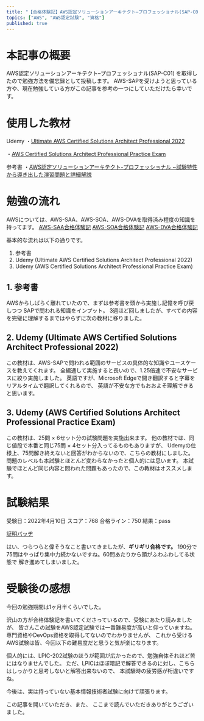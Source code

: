 ```yaml
---
title: "【合格体験記】AWS認定ソリューションアーキテクト–プロフェッショナル(SAP-C01)"
topics: ["AWS", "AWS認定試験", "資格"]
published: true
---
```


# 本記事の概要

AWS認定ソリューションアーキテクト–プロフェッショナル(SAP-C01) を取得したので勉強方法を備忘録として投稿します。
AWS-SAPを受けようと思っている方や、現在勉強している方がこの記事を参考の一つにしていただけたら幸いです。

# 使用した教材

Udemy
・[Ultimate AWS Certified Solutions Architect Professional 2022](https://www.udemy.com/course/aws-solutions-architect-professional/)

・[AWS Certified Solutions Architect Professional Practice Exam
](https://www.udemy.com/course/aws-certified-solutions-architect-professional-aws-practice-exams/)

参考書
・[AWS認定ソリューションアーキテクト-プロフェッショナル ~試験特性から導き出した演習問題と詳細解説](https://www.amazon.co.jp/AWS%E8%AA%8D%E5%AE%9A%E3%82%BD%E3%83%AA%E3%83%A5%E3%83%BC%E3%82%B7%E3%83%A7%E3%83%B3%E3%82%A2%E3%83%BC%E3%82%AD%E3%83%86%E3%82%AF%E3%83%88-%E3%83%97%E3%83%AD%E3%83%95%E3%82%A7%E3%83%83%E3%82%B7%E3%83%A7%E3%83%8A%E3%83%AB-%E8%A9%A6%E9%A8%93%E7%89%B9%E6%80%A7%E3%81%8B%E3%82%89%E5%B0%8E%E3%81%8D%E5%87%BA%E3%81%97%E3%81%9F%E6%BC%94%E7%BF%92%E5%95%8F%E9%A1%8C%E3%81%A8%E8%A9%B3%E7%B4%B0%E8%A7%A3%E8%AA%AC-%E5%B9%B3%E5%B1%B1-%E6%AF%85/dp/4865942483/ref=tmm_pap_swatch_0?_encoding=UTF8&qid=1649814155&sr=8-1)

# 勉強の流れ

AWSについては、AWS-SAA、AWS-SOA、AWS-DVAを取得済み程度の知識を持ってます。
[AWS-SAA合格体験記](2020-12-04_AWS_191dc5c77fbaf238ce28.md)
[AWS-SOA合格体験記](2021-01-17_AWS_da6faebbf934e11bc643.md)
[AWS-DVA合格体験記](2021-03-07_AWS_ff4c478c1b10c34577d9.md)

基本的な流れは以下の通りです。

1. 参考書
2. Udemy (Ultimate AWS Certified Solutions Architect Professional 2022)
3. Udemy (AWS Certified Solutions Architect Professional Practice Exam)

## 1. 参考書

AWSからしばらく離れていたので、まずは参考書を頭から実施し記憶を呼び戻しつつ
SAPで問われる知識をインプット。
3週ほど回しましたが、すべての内容を完璧に理解するまではやらずに次の教材に移りました。

## 2. Udemy (Ultimate AWS Certified Solutions Architect Professional 2022)

この教材は、AWS-SAPで問われる範囲のサービスの具体的な知識やユースケースを教えてくれます。
全編通して実施すると長いので、1.25倍速で不安なサービスに絞り実施しました。
英語ですが、Microsoft Edgeで開き翻訳すると字幕をリアルタイムで翻訳してくれるので、
英語が不安な方でもおおよそ理解できると思います。

## 3. Udemy (AWS Certified Solutions Architect Professional Practice Exam)

この教材は、25問 × 6セット分の試験問題を実施出来ます。
他の教材では、同じ値段で本番と同じ75問 × 4セット分入ってるものもありますが、
Udemyの仕様上、75問解き終えないと回答がわからないので、こちらの教材にしました。
問題のレベルも本試験とほとんど変わらなかったと個人的には思います。
本試験でほとんど同じ内容と問われた問題もあったので、この教材はオススメします。

# 試験結果

受験日：2022年4月10日
スコア：768
合格ライン：750
結果：pass

[証明バッヂ](https://www.credly.com/badges/0e64841e-0d18-4652-83a7-6b450ba3399d/public_url)

はい、つらつらと偉そうなこと書いてきましたが、**ギリギリ合格です。**
190分で75問はやっぱり集中力続かないですね。60問あたりから頭がふわふわしてる状態で
解き進めてしまいました。

# 受験後の感想

今回の勉強期間は1ヶ月半くらいでした。

沢山の方が合格体験記を書いてくださっているので、受験にあたり読みましたが、
皆さんこの試験をAWS認定試験では一番難易度が高いと仰っていますね。
専門資格やDevOps資格を取得してないのでわかりませんが、
これから受けるAWS試験は皆、今回以下の難易度だと思うと気が楽になります。

個人的には、LPIC-202試験のほうが範囲が広かったので、勉強自体それほど苦にはなりませんでした。
ただ、LPICはほぼ暗記で解答できるのに対し、こちらはしっかりと思考しないと解答出来ないので、
本試験時の疲労感が桁違いですね。

今後は、実は持っていない基本情報技術者試験に向けて頑張ります。

この記事を開いていただき、また、
ここまで読んでいただきありがとうございました。
